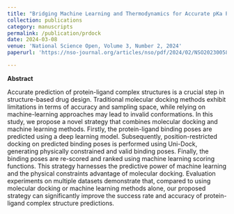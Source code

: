 ```yaml
---
title: "Bridging Machine Learning and Thermodynamics for Accurate pKa Prediction"
collection: publications
category: manuscripts
permalink: /publication/prdock
date: 2024-03-08
venue: 'National Science Open, Volume 3, Number 2, 2024'
paperurl: 'https://nso-journal.org/articles/nso/pdf/2024/02/NSO20230058.pdf'

---
```


**Abstract**

Accurate prediction of protein-ligand complex structures is a crucial step in structure-based drug design. Traditional molecular docking methods exhibit limitations in terms of accuracy and sampling space, while relying on machine-learning approaches may lead to invalid conformations. In this study, we propose a novel strategy that combines molecular docking and machine learning methods. Firstly, the protein-ligand binding poses are predicted using a deep learning model. Subsequently, position-restricted docking on predicted binding poses is performed using Uni-Dock, generating physically constrained and valid binding poses. Finally, the binding poses are re-scored and ranked using machine learning scoring functions. This strategy harnesses the predictive power of machine learning and the physical constraints advantage of molecular docking. Evaluation experiments on multiple datasets demonstrate that, compared to using molecular docking or machine learning methods alone, our proposed strategy can significantly improve the success rate and accuracy of protein-ligand complex structure predictions.